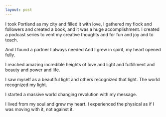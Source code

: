 ```yaml
---
layout: post
---
```


I took Portland as my city and filled it with love, I gathered my flock and followers and created a book, and it was a huge accomplishment. I created a podcast series to vent my creative thoughts and for fun and joy and to teach.

And I found a partner I always needed
And I grew in spirit, my heart opened fully.

I reached amazing incredible heights of love and light and fulfillment and beauty and power and life.

I saw myself as a beautiful light and others recognized that light. The world recognized my light.

I started a massive world changing revolution with my message.

I lived from my soul and grew my heart.
I experienced the physical as if I was moving with it, not against it.
